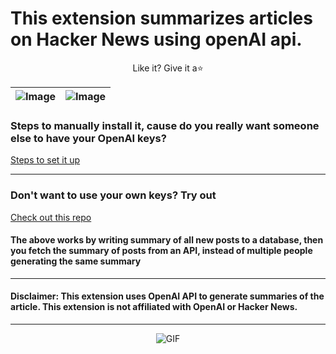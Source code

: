 # This extension summarizes articles on Hacker News using openAI api.

<p align="center">
  Like it? Give it a⭐ 
</p>


| ![Image](<https://raw.githubusercontent.com/MeowthyVoyager/HNsummary/main/demo/demox1.png>) |  ![Image](<https://raw.githubusercontent.com/MeowthyVoyager/HNsummary/main/demo/demox2.png>) |
|----------|:-------------:|

### Steps to manually install it, cause do you really want someone else to have your OpenAI keys?

[Steps to set it up](https://github.com/MeowthyVoyager/HNsummary/blob/main/demo/steps/steps.md)

<hr>

### Don't want to use your own keys? Try out

[Check out this repo](https://github.com/bishalpaudel/hnsummarizer)

#### The above works by writing summary of all new posts to a database, then you fetch the summary of posts from an API, instead of multiple people generating the same summary

<hr>

#### Disclaimer: This extension uses OpenAI API to generate summaries of the article. This extension is not affiliated with OpenAI or Hacker News.

<hr>

<p align="center">
  <img src="https://raw.githubusercontent.com/MeowthyVoyager/HNsummary/main/demo/demo.gif" alt="GIF"/>
</p>
